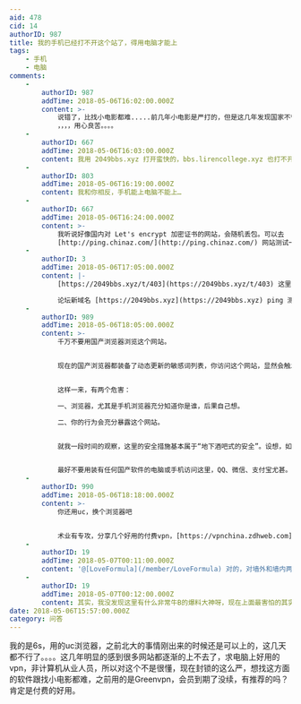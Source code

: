 ```yaml
---
aid: 478
cid: 14
authorID: 987
title: 我的手机已经打不开这个站了，得用电脑才能上
tags:
    - 手机
    - 电脑
comments:
    -
        authorID: 987
        addTime: 2018-05-06T16:02:00.000Z
        content: >-
            说错了，比找小电影都难.....前几年小电影是严打的，但是这几年发现国家不管了，各种软色情擦边球大行其道，各种资源福利站都活的好好的，唯独梯子是一年比一年少，真的是稳定大于天
            ，，，，用心良苦。。。。
    -
        authorID: 667
        addTime: 2018-05-06T16:03:00.000Z
        content: 我用 2049bbs.xyz 打开蛮快的，bbs.lirencollege.xyz 也打不开
    -
        authorID: 803
        addTime: 2018-05-06T16:19:00.000Z
        content: 我和你相反，手机能上电脑不能上…
    -
        authorID: 667
        addTime: 2018-05-06T16:24:00.000Z
        content: >-
            我听说好像国内对 Let's encrypt 加密证书的网站，会随机丢包。可以去
            [http://ping.chinaz.com/](http://ping.chinaz.com/) 网站测试一下。
    -
        authorID: 3
        addTime: 2018-05-06T17:05:00.000Z
        content: |-
            [https://2049bbs.xyz/t/403](https://2049bbs.xyz/t/403) 这里有一个梯子导航网页。

            论坛新域名 [https://2049bbs.xyz](https://2049bbs.xyz) ping 测试还可以，目前没有被墙。
    -
        authorID: 989
        addTime: 2018-05-06T18:05:00.000Z
        content: >-
            千万不要用国产浏览器浏览这个网站。


            现在的国产浏览器都装备了动态更新的敏感词列表，你访问这个网站，显然会触发浏览器的敏感词机制。浏览器会向对应的企业汇报你浏览敏感网站的情况，然后这些企业显然主管单位汇报这个“问题”。


            这样一来，有两个危害：  

            一、浏览器，尤其是手机浏览器充分知道你是谁，后果自己想。  

            二、你的行为会充分暴露这个网站。


            就我一段时间的观察，这里的安全措施基本属于“地下酒吧式的安全”。设想，如果它不直接墙你，而引入几百水军天天在这里发五毛言论，这个站还会继续存在吗？


            最好不要用装有任何国产软件的电脑或手机访问这里，QQ、微信、支付宝尤甚。考虑到很多朋友要删除手机上的国产应用不现实，最好在电脑上假设相应的环境（如虚拟机等）进行访问。
    -
        authorID: 990
        addTime: 2018-05-06T18:18:00.000Z
        content: >-
            你还用uc，换个浏览器吧


            术业有专攻，分享几个好用的付费vpn，[https://vpnchina.zdhweb.com](https://vpnchina.zdhweb.com)
    -
        authorID: 19
        addTime: 2018-05-07T00:11:00.000Z
        content: '@[LoveFormula](/member/LoveFormula) 对的，对墙外和墙内两个网络环境，上网设备最好物理上完全分开。'
    -
        authorID: 19
        addTime: 2018-05-07T00:12:00.000Z
        content: 其实，我没发现这里有什么非常牛B的爆料大神呀，现在上面最害怕的其实是有人爆猛料。。。
date: 2018-05-06T15:57:00.000Z
category: 问答
---
```


我的是6s，用的uc浏览器，之前北大的事情刚出来的时候还是可以上的，这几天都不行了。。。。这几年明显的感到很多网站都逐渐的上不去了，求电脑上好用的vpn，非计算机从业人员，所以对这个不是很懂，现在封锁的这么严，想找这方面的软件跟找小电影都难，之前用的是Greenvpn，会员到期了没续，有推荐的吗？肯定是付费的好用。
